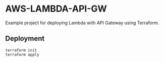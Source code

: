 # AWS-LAMBDA-API-GW

Example project for deploying Lambda with API Gateway using Terraform.

## Deployment

```
terraform init
terraform apply
```